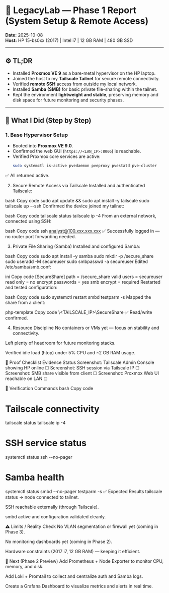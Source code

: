 # 🧠 LegacyLab — Phase 1 Report (System Setup & Remote Access)

**Date:** 2025-10-08  
**Host:** HP 15-bs0xx (2017) | Intel i7 | 12 GB RAM | 480 GB SSD  

---

## ⚙️ TL;DR
- Installed **Proxmox VE 9** as a bare-metal hypervisor on the HP laptop.  
- Joined the host to my **Tailscale Tailnet** for secure remote connectivity.  
- Verified **remote SSH** access from outside my local network.  
- Installed **Samba (SMB)** for basic private file-sharing within the tailnet.  
- Kept the environment **lightweight and stable**, preserving memory and disk space for future monitoring and security phases.

---

## 🧩 What I Did (Step by Step)

### 1. Base Hypervisor Setup
- Booted into **Proxmox VE 9.0**.  
- Confirmed the web GUI (`https://<LAN_IP>:8006`) is reachable.  
- Verified Proxmox core services are active:
  ```bash
  sudo systemctl is-active pvedaemon pveproxy pvestatd pve-cluster
✅ All returned active.

2. Secure Remote Access via Tailscale
Installed and authenticated Tailscale:

bash
Copy code
sudo apt update && sudo apt install -y tailscale
sudo tailscale up --ssh
Confirmed the device joined my tailnet:

bash
Copy code
tailscale status
tailscale ip -4
From an external network, connected using SSH:

bash
Copy code
ssh analyst@100.xxx.xxx.xxx
✅ Successfully logged in — no router port forwarding needed.

3. Private File Sharing (Samba)
Installed and configured Samba:

bash
Copy code
sudo apt install -y samba
sudo mkdir -p /secure_share
sudo useradd -M secureuser
sudo smbpasswd -a secureuser
Edited /etc/samba/smb.conf:

ini
Copy code
[SecureShare]
path = /secure_share
valid users = secureuser
read only = no
encrypt passwords = yes
smb encrypt = required
Restarted and tested configuration:

bash
Copy code
sudo systemctl restart smbd
testparm -s
Mapped the share from a client:

php-template
Copy code
\\<TAILSCALE_IP>\SecureShare
✅ Read/write confirmed.

4. Resource Discipline
No containers or VMs yet — focus on stability and connectivity.

Left plenty of headroom for future monitoring stacks.

Verified idle load (htop) under 5% CPU and ~2 GB RAM usage.

📸 Proof Checklist
Evidence	Status
Screenshot: Tailscale Admin Console showing HP online	☐
Screenshot: SSH session via Tailscale IP	☐
Screenshot: SMB share visible from client	☐
Screenshot: Proxmox Web UI reachable on LAN	☐

🧪 Verification Commands
bash
Copy code
# Tailscale connectivity
tailscale status
tailscale ip -4

# SSH service status
systemctl status ssh --no-pager

# Samba health
systemctl status smbd --no-pager
testparm -s
✅ Expected Results
tailscale status → node connected to tailnet.

SSH reachable externally (through Tailscale).

smbd active and configuration validated cleanly.

⚠️ Limits / Reality Check
No VLAN segmentation or firewall yet (coming in Phase 3).

No monitoring dashboards yet (coming in Phase 2).

Hardware constraints (2017 i7, 12 GB RAM) — keeping it efficient.

🔮 Next (Phase 2 Preview)
Add Prometheus + Node Exporter to monitor CPU, memory, and disk.

Add Loki + Promtail to collect and centralize auth and Samba logs.

Create a Grafana Dashboard to visualize metrics and alerts in real time.
